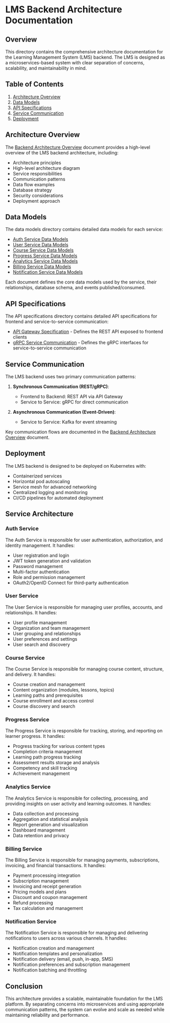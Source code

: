 # LMS Backend Architecture Documentation

## Overview

This directory contains the comprehensive architecture documentation for the Learning Management System (LMS) backend. The LMS is designed as a microservices-based system with clear separation of concerns, scalability, and maintainability in mind.

## Table of Contents

1. [Architecture Overview](#architecture-overview)
2. [Data Models](#data-models)
3. [API Specifications](#api-specifications)
4. [Service Communication](#service-communication)
5. [Deployment](#deployment)

## Architecture Overview

The [Backend Architecture Overview](backend_architecture_overview.md) document provides a high-level overview of the LMS backend architecture, including:

- Architecture principles
- High-level architecture diagram
- Service responsibilities
- Communication patterns
- Data flow examples
- Database strategy
- Security considerations
- Deployment approach

## Data Models

The data models directory contains detailed data models for each service:

- [Auth Service Data Models](data_models/auth_service_models.md)
- [User Service Data Models](data_models/user_service_models.md)
- [Course Service Data Models](data_models/course_service_models.md)
- [Progress Service Data Models](data_models/progress_service_models.md)
- [Analytics Service Data Models](data_models/analytics_service_models.md)
- [Billing Service Data Models](data_models/billing_service_models.md)
- [Notification Service Data Models](data_models/notification_service_models.md)

Each document defines the core data models used by the service, their relationships, database schema, and events published/consumed.

## API Specifications

The API specifications directory contains detailed API specifications for frontend and service-to-service communication:

- [API Gateway Specification](api/api_gateway.md) - Defines the REST API exposed to frontend clients
- [gRPC Service Communication](api/grpc_service_communication.md) - Defines the gRPC interfaces for service-to-service communication

## Service Communication

The LMS backend uses two primary communication patterns:

1. **Synchronous Communication (REST/gRPC)**:
   - Frontend to Backend: REST API via API Gateway
   - Service to Service: gRPC for direct communication

2. **Asynchronous Communication (Event-Driven)**:
   - Service to Service: Kafka for event streaming

Key communication flows are documented in the [Backend Architecture Overview](backend_architecture_overview.md) document.

## Deployment

The LMS backend is designed to be deployed on Kubernetes with:

- Containerized services
- Horizontal pod autoscaling
- Service mesh for advanced networking
- Centralized logging and monitoring
- CI/CD pipelines for automated deployment

## Service Architecture

### Auth Service

The Auth Service is responsible for user authentication, authorization, and identity management. It handles:

- User registration and login
- JWT token generation and validation
- Password management
- Multi-factor authentication
- Role and permission management
- OAuth2/OpenID Connect for third-party authentication

### User Service

The User Service is responsible for managing user profiles, accounts, and relationships. It handles:

- User profile management
- Organization and team management
- User grouping and relationships
- User preferences and settings
- User search and discovery

### Course Service

The Course Service is responsible for managing course content, structure, and delivery. It handles:

- Course creation and management
- Content organization (modules, lessons, topics)
- Learning paths and prerequisites
- Course enrollment and access control
- Course discovery and search

### Progress Service

The Progress Service is responsible for tracking, storing, and reporting on learner progress. It handles:

- Progress tracking for various content types
- Completion criteria management
- Learning path progress tracking
- Assessment results storage and analysis
- Competency and skill tracking
- Achievement management

### Analytics Service

The Analytics Service is responsible for collecting, processing, and providing insights on user activity and learning outcomes. It handles:

- Data collection and processing
- Aggregation and statistical analysis
- Report generation and visualization
- Dashboard management
- Data retention and privacy

### Billing Service

The Billing Service is responsible for managing payments, subscriptions, invoicing, and financial transactions. It handles:

- Payment processing integration
- Subscription management
- Invoicing and receipt generation
- Pricing models and plans
- Discount and coupon management
- Refund processing
- Tax calculation and management

### Notification Service

The Notification Service is responsible for managing and delivering notifications to users across various channels. It handles:

- Notification creation and management
- Notification templates and personalization
- Notification delivery (email, push, in-app, SMS)
- Notification preferences and subscription management
- Notification batching and throttling

## Conclusion

This architecture provides a scalable, maintainable foundation for the LMS platform. By separating concerns into microservices and using appropriate communication patterns, the system can evolve and scale as needed while maintaining reliability and performance.